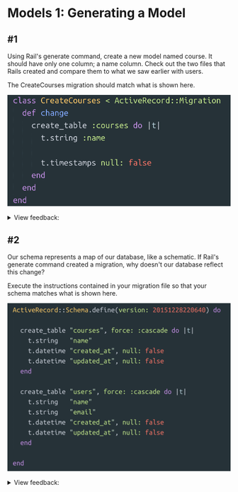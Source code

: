 # Models 1: Generating a Model

## #1
Using Rail's generate command, create a new model named course. It should have only one column; a name column. Check out the two files that Rails created and compare them to what we saw earlier with users. 

The CreateCourses migration should match what is shown here.

![migration](images/models_1_1_1.png)

<details>
  <summary>View feedback:</summary>
  Rails creates both a model and a migration when we generate a model. Every model needs a table in the database for it to store it's data. The migration contains the instructions to create the necessary table in the databse.
</details>

## #2
Our schema represents a map of our database, like a schematic. If Rail's generate command created a migration, why doesn't our database reflect this change? 

Execute the instructions contained in your migration file so that your schema matches what is shown here.

![schema](images/models_1_1_2.png)

<details>
  <summary>View feedback:</summary>
  You need to run rake db:migrate to execute any new migration files since the last time you ran your migrations. In this case, you executed the instructions in your CreateCourses migration, which created a table named courses in your database. 
</details>

